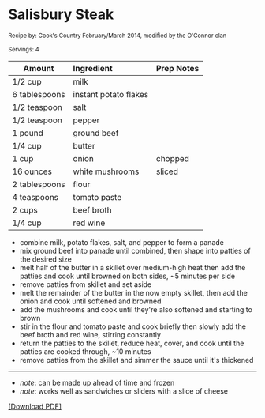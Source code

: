 # Salisbury Steak

<small>Recipe by: Cook's Country February/March 2014, modified by the O'Connor clan</small>

<small>Servings: 4</small>

| Amount        | Ingredient            | Prep Notes |
| ------------- | :-------------------- | :--------- |
| 1/2 cup       | milk                  |            |
| 6 tablespoons | instant potato flakes |            |
| 1/2 teaspoon  | salt                  |            |
| 1/2 teaspoon  | pepper                |            |
| 1 pound       | ground beef           |            |
| 1/4 cup       | butter                |            |
| 1 cup         | onion                 | chopped    |
| 16 ounces     | white mushrooms       | sliced     |
| 2 tablespoons | flour                 |            |
| 4 teaspoons   | tomato paste          |            |
| 2 cups        | beef broth            |            |
| 1/4 cup       | red wine              |            |

- combine milk, potato flakes, salt, and pepper to form a panade
- mix ground beef into panade until combined, then shape into patties of the desired size
- melt half of the butter in a skillet over medium-high heat then add the patties and cook until browned on both sides, ~5 minutes per side
- remove patties from skillet and set aside
- melt the remainder of the butter in the now empty skillet, then add the onion and cook until softened and browned
- add the mushrooms and cook until they're also softened and starting to brown
- stir in the flour and tomato paste and cook briefly then slowly add the beef broth and red wine, stirring constantly
- return the patties to the skillet, reduce heat, cover, and cook until the patties are cooked through, ~10 minutes
- remove patties from the skillet and simmer the sauce until it's thickened

---

- _note_: can be made up ahead of time and frozen
- _note_: works well as sandwiches or sliders with a slice of cheese

<!-- Tags:
- stove
- skillet
- easy
- hamburger
- mushrooms
- sandwich
- freezable
-->


[\[Download PDF\]](/pdf/main_dishes/salisburySteak.pdf)
